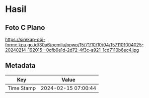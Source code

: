 # Hasil

## Foto C Plano

https://sirekap-obj-formc.kpu.go.id/30a6/pemilu/ppwp/15/71/10/10/04/1571101004025-20240214-192015--0cfb9e1d-2d72-4f3c-a921-1cd7110b6ec4.jpg


## Metadata

| Key        | Value               |
| ---------- | ------------------- |
| Time Stamp | 2024-02-15 07:00:44 |



